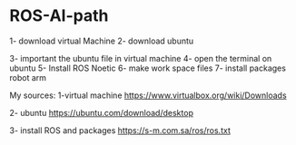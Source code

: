 # ROS-AI-path
1- download virtual Machine 
2- download ubuntu 

3- important the ubuntu file in virtual machine 
4- open the terminal on ubuntu 
5- Install ROS Noetic 
6- make work space files
7- install packages robot arm

My sources:
1-virtual machine
https://www.virtualbox.org/wiki/Downloads

2- ubuntu 
https://ubuntu.com/download/desktop

3- install ROS and packages 
https://s-m.com.sa/ros/ros.txt
